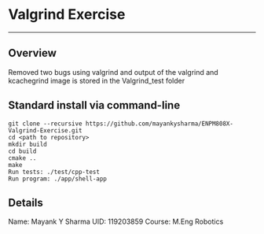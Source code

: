 # Valgrind Exercise

---

## Overview
Removed two bugs using valgrind and output of the valgrind and  kcachegrind image is stored in the Valgrind_test folder


## Standard install via command-line
```
git clone --recursive https://github.com/mayankysharma/ENPM808X-Valgrind-Exercise.git
cd <path to repository>
mkdir build
cd build
cmake ..
make
Run tests: ./test/cpp-test
Run program: ./app/shell-app
```

## Details
Name: Mayank Y Sharma
UID: 119203859
Course: M.Eng Robotics
